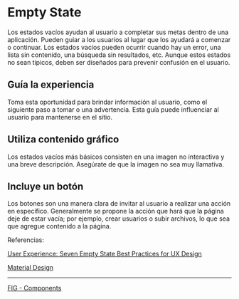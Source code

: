 # Empty State

Los estados vacíos ayudan al usuario a completar sus metas dentro de una aplicación. Pueden guiar a los usuarios al lugar que los ayudará a comenzar o continuar. Los estados vacíos pueden ocurrir cuando hay un error, una lista sin contenido, una búsqueda sin resultados, etc. Aunque estos estados no sean típicos, deben ser diseñados para prevenir confusión en el usuario.

## Guía la experiencia

Toma esta oportunidad para brindar información al usuario, como el siguiente paso a tomar o una advertencia. Esta guía puede influenciar al usuario para mantenerse en el sitio.

## Utiliza contenido gráfico

Los estados vacíos más básicos consisten en una imagen no interactiva y una breve descripción. Asegúrate de que la imagen no sea muy llamativa.

## Incluye un botón

Los botones son una manera clara de invitar al usuario a realizar una acción en específico. Generalmente se propone la acción que hará que la página deje de estar vacía; por ejemplo, crear usuarios o subir archivos, lo que sea que agregue contenido a la página.

Referencias:

[User Experience: Seven Empty State Best Practices for UX Design](https://www.vendasta.com/blog/user-experience-empty-state-best-practices/)

[Material Design](https://material.io/design/communication/empty-states.html#content)

---

[FIG - Components](https://www.figma.com/file/adTpzuue9VJyGt5D6bb45F/FIG---Components?node-id=2156%3A2476)